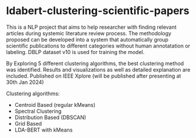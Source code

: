# ldabert-clustering-scientific-papers
This is a NLP project that aims to help researcher with finding relevant articles during systemic literature review process. The methodology proposed can be developed into a system that automatically group scientific publications to different categories without human annotatation or labeling. 
DBLP dataset v10 is used for training the model.

By Exploring 5 different clustering algorithms, the best clustering method was identified. Results and visualizations as well as detailed explanation are included.
Published on IEEE Xplore (will be published after presenting at 30th Jan 2024)

Clustering algorithms:
- Centroid Based (regular kMeans)
- Spectral Clustering
- Distribution Based (DBSCAN)
- Grid Based
- LDA-BERT with kMeans
